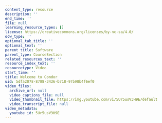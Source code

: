 ```yaml
---
content_type: resource
description: ''
end_time: ''
file: null
learning_resource_types: []
license: https://creativecommons.org/licenses/by-nc-sa/4.0/
ocw_type: ''
optional_tab_title: ''
optional_text: ''
parent_title: Software
parent_type: CourseSection
related_resources_text: ''
resource_index_text: ''
resourcetype: Video
start_time: ''
title: Welcome to Condor
uid: 5dfa2078-8708-3436-b718-97b98b4f6ef0
video_files:
  archive_url: null
  video_captions_file: null
  video_thumbnail_file: https://img.youtube.com/vi/5Ur5usV3H9E/default.jpg
  video_transcript_file: null
video_metadata:
  youtube_id: 5Ur5usV3H9E
---
```

